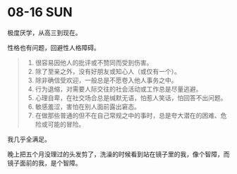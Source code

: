 # 08-16 SUN

极度厌学，从高三到现在。

性格也有问题，回避性人格障碍。

> 1. 很容易因他人的批评或不赞同而受到伤害。
> 2. 除了至亲之外，没有好朋友或知心人（或仅有一个）。
> 3. 除非确信受欢迎，一般总是不愿卷入他人事务之中。
> 4. 行为退缩，对需要人际交往的社会活动或工作总是尽量逃避。
> 5. 心理自卑，在社交场合总是缄默无语，怕惹人笑话，怕回答不出问题。
> 6. 敏感羞涩，害怕在别人面前露出窘态。
> 7. 在做那些普通的但不在自己常规之中的事时，总是夸大潜在的困难、危险或可能的冒险。

我几乎全满足。



晚上把五个月没理过的头发剪了，洗澡的时候看到站在镜子里的我，像个智障，而镜子面前的我，是个智障。

